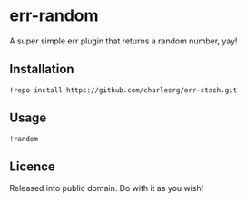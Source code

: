 err-random
==========

A super simple err plugin that returns a random number, yay!

Installation
------------
`!repo install https://github.com/charlesrg/err-stash.git`

Usage
-----
`!random`

Licence
-------

Released into public domain. Do with it as you wish!
